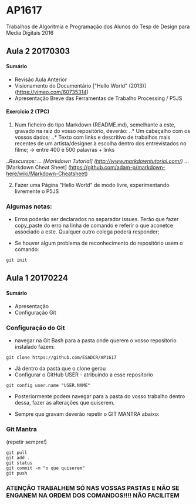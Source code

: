 # AP1617
Trabalhos de Algoritmia e Programação dos Alunos do Tesp de Design para Media Digitais 2016

## Aula 2 20170303

#### Sumário

* Revisão Aula Anterior
* Visionamento do Documentário ["Hello World" (2013)] (https://vimeo.com/60735314)
* Apresentação Breve das Ferramentas de Trabalho Processing / P5JS


#### Exercicio 2 (TPC)

1. Num ficheiro do tipo Markdown (README.md), semelhante a este, gravado na raiz do vosso repositório, deverão:
..* Um cabeçalho com os vossos dados;
..* Texto com links e descritivo de trabalhos mais recentes de um artista/designer à escolha dentro dos entrevistados no filme; -> entre 400 e 500 palavras + links

..*Rescursos:
... [Markdown Tutorial] (http://www.markdowntutorial.com/)*
... [Markdown Cheat Sheet] (https://github.com/adam-p/markdown-here/wiki/Markdown-Cheatsheet)


2. Fazer uma Página "Hello World" de modo livre, experimentando livremente o P5JS


### Algumas notas:

* Erros poderão ser declarados no separador issues. Terão que fazer copy_paste do erro na linha de comando e referir o que aconetce associado a este. Qualquer outro colega poderá responder;

* Se houver algum problema de reconhecimento do repositório usem o comando: 
```gitshell
git init
```

## Aula 1 20170224

#### Sumário
* Apresentação
* Configuração Git

### Configuração do Git

+ navegar na Git Bash para a pasta onde querem o vosso repositorio instalado fazem:

```gitshell
git clone https://github.com/ESADCR/AP1617
```

+ Já dentro da pasta que o clone gerou
+ Configurar o GitHub USER - atribuindo a esse repositorio

```gitshell
git config user.name "USER.NAME"

```

+ Posteriormente podem navegar para a pasta do vosso trabalho dentro dessa, fazer as alterações que quiserem.

+ Sempre que gravam deverão repetir o GIT MANTRA abaixo:

### Git Mantra
(repetir sempre!)
```gitshell
git pull
git add .
git status
git commit -m "o que quiserem"
git push
```
### ATENÇÃO TRABALHEM SÓ NAS VOSSAS PASTAS E NÃO SE ENGANEM NA ORDEM DOS COMANDOS!!!! NÃO FACILITEM
